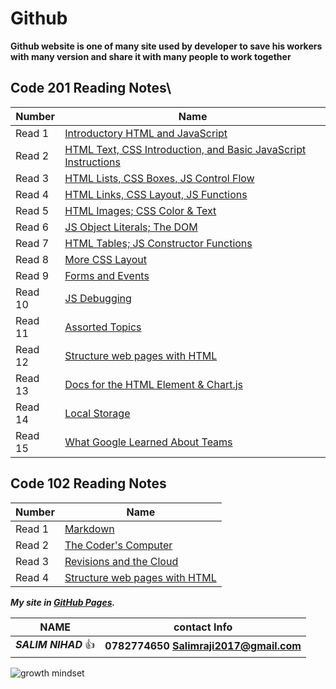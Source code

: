 # Github

  **Github website is one of many site used by developer to save his workers with many version and share it with many people to work together**


## Code 201 Reading Notes\

| Number | Name |
|------------ | ------------- |
| Read 1      |[Introductory HTML and JavaScript](https://canvas.instructure.com/courses/2480984/assignments/19384783/submissions/28939054)    |
| Read 2      |[HTML Text, CSS Introduction, and Basic JavaScript Instructions](https://canvas.instructure.com/courses/2480984/assignments/19384770/submissions/28939054)          |
| Read 3       |[HTML Lists, CSS Boxes, JS Control Flow](https://canvas.instructure.com/courses/2480984/assignments/19384771/submissions/28939054)        |
| Read 4      |  [HTML Links, CSS Layout, JS Functions](https://canvas.instructure.com/courses/2480984/assignments/19384772/submissions/28939054)|
| Read 5     |[HTML Images; CSS Color & Text](https://canvas.instructure.com/courses/2480984/assignments/19384773/submissions/28939054)    |
| Read 6      |[JS Object Literals; The DOM](https://canvas.instructure.com/courses/2480984/assignments/19384774/submissions/28939054)          |
| Read 7       |[HTML Tables; JS Constructor Functions](https://canvas.instructure.com/courses/2480984/assignments/19384775/submissions/28939054)        |
| Read 8      |  [More CSS Layout](https://canvas.instructure.com/courses/2480984/assignments/19384777/submissions/28939054)|
| Read 9      |[Forms and Events](https://canvas.instructure.com/courses/2480984/assignments/19384776/submissions/28939054)    |
| Read 10      |[JS Debugging](https://canvas.instructure.com/courses/2480984/assignments/19384778/submissions/28939054)          |
| Read 11       |[ Assorted Topics](https://canvas.instructure.com/courses/2480984/assignments/19384779/submissions/28939054)        |
| Read 12      |  [Structure web pages with HTML](https://canvas.instructure.com/courses/2480979/discussion_topics/10378566)|
| Read 13      |[Docs for the HTML <canvas> Element & Chart.js](https://canvas.instructure.com/courses/2480984/assignments/19384780/submissions/28939054)    |
| Read 14      |[ Local Storage](https://canvas.instructure.com/courses/2480984/assignments/19384781/submissions/28939054)          |
| Read 15       |[What Google Learned About Teams](https://canvas.instructure.com/courses/2480984/assignments/19384785/submissions/28939054)        |

## Code 102 Reading Notes

| Number | Name |
|------------ | ------------- |
| Read 1      |[Markdown](https://canvas.instructure.com/courses/2480979/discussion_topics/10378569)    |
| Read 2      |[The Coder's Computer](https://canvas.instructure.com/courses/2480979/discussion_topics/10378568)          |
| Read 3       |[Revisions and the Cloud](https://canvas.instructure.com/courses/2480979/discussion_topics/10378567)        |
| Read 4      |  [Structure web pages with HTML](https://canvas.instructure.com/courses/2480979/discussion_topics/10378566)|


***My site in [GitHub Pages](https://salimrj.github.io/reading-notes/).***

| NAME | contact Info |
|------------ | ------------- |
|***SALIM NIHAD*** :thumbsup: | **0782774650  Salimraji2017@gmail.com**|
                           
 
![growth mindset](https://www.callcentrehelper.com/images/stories/2018/01/podium-man-perfect-employee-760.png)
